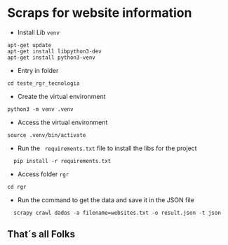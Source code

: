 # Scraps for website information 

* Install Lib ``venv``
````
apt-get update
apt-get install libpython3-dev
apt-get install python3-venv
````
* Entry in folder
````
cd teste_rgr_tecnologia
````
* Create the virtual environment
````
python3 -m venv .venv
````
* Access the virtual environment
````
source .venv/bin/activate
````
* Run the `` requirements.txt`` file to install the libs for the project
````
  pip install -r requirements.txt
````
* Access folder ``rgr``
````
cd rgr
````
* Run the command to get the data and save it in the JSON file
````
  scrapy crawl dados -a filename=websites.txt -o result.json -t json   
````

## That´s all Folks